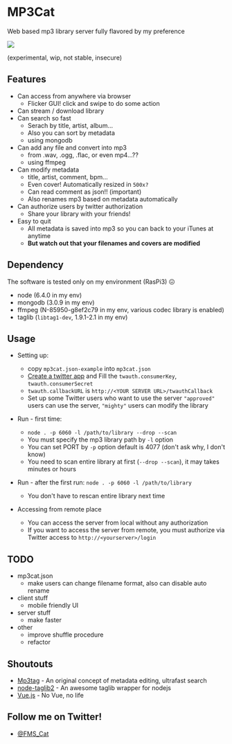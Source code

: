 # MP3Cat

Web based mp3 library server fully flavored by my preference

![](https://i.imgur.com/rJ6jNbb.png)

(experimental, wip, not stable, insecure)

## Features

- Can access from anywhere via browser
  - Flicker GUI! click and swipe to do some action
- Can stream / download library
- Can search so fast
  - Serach by title, artist, album...
  - Also you can sort by metadata
  - using mongodb
- Can add any file and convert into mp3
  - from .wav, .ogg, .flac, or even mp4...??
  - using ffmpeg
- Can modify metadata
  - title, artist, comment, bpm...
  - Even cover! Automatically resized in `500x?`
  - Can read comment as json!! (important)
  - Also renames mp3 based on metadata automatically
- Can authorize users by twitter authorization
  - Share your library with your friends!
- Easy to quit
  - All metadata is saved into mp3 so you can back to your iTunes at anytime
  - **But watch out that your filenames and covers are modified**

## Dependency

The software is tested only on my environment (RasPi3) 😖

- node (6.4.0 in my env)
- mongodb (3.0.9 in my env)
- ffmpeg (N-85950-g8ef2c79 in my env, various codec library is enabled)
- taglib (`libtag1-dev`, 1.9.1-2.1 in my env)

## Usage

- Setting up:
  - copy `mp3cat.json-example` into `mp3cat.json`
  - [Create a twitter app](https://apps.twitter.com/) and Fill the `twauth.consumerKey`, `twauth.consumerSecret`
  - `twauth.callbackURL` is `http://<YOUR SERVER URL>/twauthCallback`
  - Set up some Twitter users who want to use the server
    `"approved"` users can use the server, `"mighty"` users can modify the library

- Run - first time:
  - `node . -p 6060 -l /path/to/library --drop --scan`
  - You must specify the mp3 library path by `-l` option
  - You can set PORT by `-p` option
    default is 4077 (don't ask why, I don't know)
  - You need to scan entire library at first (`--drop --scan`), it may takes minutes or hours

- Run - after the first run:
  `node . -p 6060 -l /path/to/library`
  - You don't have to rescan entire library next time

- Accessing from remote place
  - You can access the server from local without any authorization
  - If you want to access the server from remote, you must authorize via Twitter
    access to `http://<yourserver>/login`

## TODO

- mp3cat.json
  - make users can change filename format, also can disable auto rename
- client stuff
  - mobile friendly UI
- server stuff
  - make faster
- other
  - improve shuffle procedure
  - refactor

## Shoutouts

- [Mp3tag](http://www.mp3tag.de/en/index.html) - An original concept of metadata editing, ultrafast search
- [node-taglib2](https://github.com/voltraco/node-taglib2) - An awesome taglib wrapper for nodejs
- [Vue.js](https://vuejs.org) - No Vue, no life

## Follow me on Twitter!

- [@FMS_Cat](https://twitter.com/fms_cat)